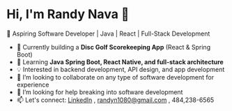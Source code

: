 # Hi, I'm Randy Nava 👋
🎯 Aspiring Software Developer | Java | React | Full-Stack Development

- 🔭 Currently building a **Disc Golf Scorekeeping App** (React & Spring Boot)
- 🚀 Learning **Java Spring Boot, React Native, and full-stack architecture**
- 💡 Interested in backend development, API design, and app development
- 👯 I’m looking to collaborate on any type of software development for experience
- 🤔 I’m looking for help breaking into software development
- 📫 Let's connect: [LinkedIn](https://www.linkedin.com/in/randy-nava-b81583208) , randyn1080@gmail.com , 484,238-6565
